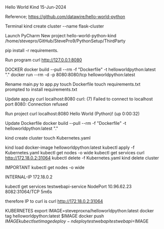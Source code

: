Hello World Kind
15-Jun-2024

Reference;
https://github.com/datawire/hello-world-python

Terminal
kind create cluster --name flask-cluster


Launch PyCharm
New project
hello-world-python-kind
/home/stevepro/GitHub/StevePro9/PythonSetup/ThirdParty

pip install -r requirements.

Run program
curl http://127.0.0.1:8080

DOCKER
docker build --pull --rm -f "Dockerfile" -t helloworldpython:latest "."
docker run --rm -d -p 8080:8080/tcp helloworldpython:latest




Rename main.py to app.py
touch Dockerfile
touch requirements.txt
prompted to install requirements.txt


Update app.py
curl localhost:8080
curl: (7) Failed to connect to localhost port 8080: Connection refused

Run project
curl localhost:8080
Hello World (Python)! (up 0:00:32)

Update Dockerfile
docker build --pull --rm -f "Dockerfile" -t helloworldpython:latest "." 


kind create cluster
touch Kubernetes.yaml

kind load docker-image helloworldpython:latest
kubectl apply -f Kubernetes.yaml
kubectl get nodes -o wide
kubectl get services
curl http://172.18.0.2:31064
kubectl delete -f Kubernetes.yaml
kind delete cluster

IMPORTANT
kubectl get nodes -o wide

INTERNAL-IP
172.18.0.2

kubectl get services
testwebapi-service   NodePort    10.96.62.23   <none>        8082:31064/TCP   5m6s

therefore IP to curl is
curl http://172.18.0.2:31064


KUBERNETES
export IMAGE=steveproxna/helloworldpython:latest
docker tag helloworldpython:latest $IMAGE
docker push $IMAGE
kubectl set image deploy -n deploy testwebapi testwebapi=$IMAGE